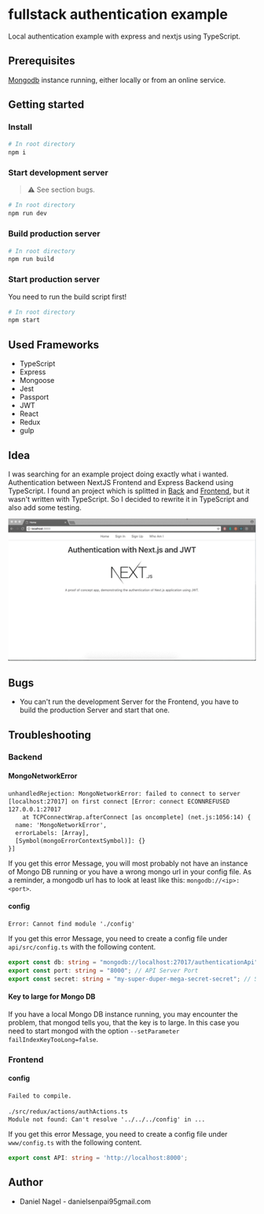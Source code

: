 # fullstack authentication example

Local authentication example with express and nextjs using TypeScript.

## Prerequisites

[Mongodb](https://docs.mongodb.com/manual/installation/) instance running, either locally or from an online service.

## Getting started

### Install

```bash
# In root directory
npm i
```

### Start development server

> ⚠ See section bugs.

```bash
# In root directory
npm run dev
```

### Build production server

```bash
# In root directory
npm run build
```

### Start production server

You need to run the build script first!

```bash
# In root directory
npm start
```

## Used Frameworks

* TypeScript
* Express
* Mongoose
* Jest
* Passport
* JWT
* React
* Redux
* gulp

## Idea

I was searching for an example project doing exactly what i wanted.
Authentication between NextJS Frontend and Express Backend using TypeScript.
I found an project which is splitted in [Back](https://github.com/alan2207/express-server-jwt)
and [Frontend](https://github.com/alan2207/nextjs-jwt-authentication), but it wasn't written with TypeScript.
So I decided to rewrite it in TypeScript and also add some testing.

![demo.gif](demo.gif)

## Bugs

* You can't run the development Server for the Frontend, you have to build the production Server and start that one.

## Troubleshooting

### Backend

#### MongoNetworkError

```
unhandledRejection: MongoNetworkError: failed to connect to server [localhost:27017] on first connect [Error: connect ECONNREFUSED 127.0.0.1:27017
    at TCPConnectWrap.afterConnect [as oncomplete] (net.js:1056:14) {
  name: 'MongoNetworkError',
  errorLabels: [Array],
  [Symbol(mongoErrorContextSymbol)]: {}
}]
```

If you get this error Message, you will most probably not have an instance of Mongo DB running or you have a wrong mongo url in your config file.
As a reminder, a mongodb url has to look at least like this: `mongodb://<ip>:<port>`.

#### config

```
Error: Cannot find module './config'
```

If you get this error Message, you need to create a config file under `api/src/config.ts` with the following content.

```typescript
export const db: string = "mongodb://localhost:27017/authenticationApi"; // Mongo DB URL
export const port: string = "8000"; // API Server Port
export const secret: string = "my-super-duper-mega-secret-secret"; // Secret for the passport strategy
```

#### Key to large for Mongo DB

If you have a local Mongo DB instance running, you may encounter the problem, that mongod tells you, that the key is to large.
In this case you need to start mongod with the option `--setParameter failIndexKeyTooLong=false`.

### Frontend

#### config

```
Failed to compile.

./src/redux/actions/authActions.ts
Module not found: Can't resolve '../../../config' in ...
```

If you get this error Message, you need to create a config file under `www/config.ts` with the following content.

```typescript
export const API: string = 'http://localhost:8000';
```

## Author

* Daniel Nagel - danielsenpai95gmail.com